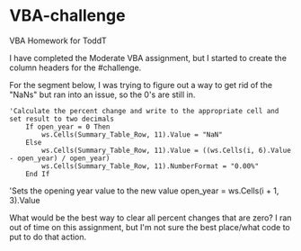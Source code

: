 # VBA-challenge
VBA Homework for ToddT

I have completed the Moderate VBA assignment, but I started to create the column headers for the #challenge. 


For the segment below, I was trying to figure out a way to get rid of the "NaNs" but ran into an issue, so the 0's are still in. 

    'Calculate the percent change and write to the appropriate cell and set result to two decimals
        If open_year = 0 Then
            ws.Cells(Summary_Table_Row, 11).Value = "NaN"
        Else
            ws.Cells(Summary_Table_Row, 11).Value = ((ws.Cells(i, 6).Value - open_year) / open_year)
            ws.Cells(Summary_Table_Row, 11).NumberFormat = "0.00%"
        End If
        
'Sets the opening year value to the new value
    open_year = ws.Cells(i + 1, 3).Value
    

What would be the best way to clear all percent changes that are zero? I ran out of time on this assignment, but I'm not sure the best place/what code to put to do that action.

